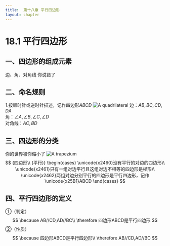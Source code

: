 ```yaml
---
title:  第十八章 平行四边形
layout: chapter
---
```


# 18.1 平行四边形
## 一、四边形的组成元素
<ly-d>边、角、对角线</ly-d>
<ly-q date="20190107" towhom="谭孝瑞">你说错了</ly-q>

## 二、命名规则
<ly-d><ly-r>1.</ly-r>按顺时针或逆时针描述，记作四边形$ABCD$</ly-d>
<ly-b>
<img class="aside" src="{{ site.baseurl }}/assets/graph/18.1.1.svg" alt="A quadrilateral" />
边：$AB,BC,CD,DA$
<br />
角：$\angle{A},\angle{B},\angle{C},\angle{D}$
<br />
对角线：$AC,BD$
</ly-b>

## 三、四边形的分类
<ly-q date="20190226" towhom="谭孝瑞">你的世界被你缩小了</ly-q>
<ly-b>
<img class="aside" src="{{ site.baseurl }}/assets/graph/18.1.3.svg" alt="A trapezium" />
$$
{四边形\\
(平行)}
\begin{cases}
\unicode{x2460}没有平行的对边的四边形\\
\unicode{x2461}只有一组对边平行且这组对边不相等的四边形是梯形\\
\unicode{x2462}两组对边分别平行的四边形是平行四边形，记作\unicode{x25B1}ABCD
\end{cases}
$$
</ly-b>

## 四、平行四边形的定义
<ly-d>&#9312;（判定）</ly-d>
<ly-b>
$$
\because AB//CD,AD//BC\\
\therefore 四边形ABCD是平行四边形
$$
</ly-b>
<ly-d>&#9313;（性质）</ly-d>
<ly-b>
$$
\because 四边形ABCD是平行四边形\\
\therefore AB//CD,AD//BC
$$
</ly-b>
